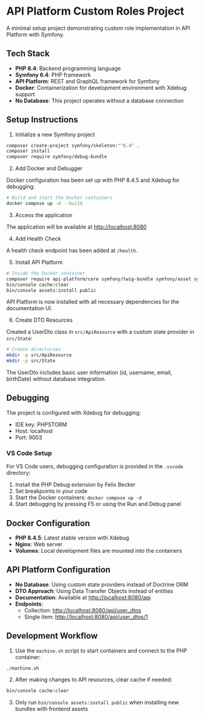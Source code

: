 # API Platform Custom Roles Project

A minimal setup project demonstrating custom role implementation in API Platform with Symfony.

## Tech Stack

- **PHP 8.4**: Backend programming language
- **Symfony 6.4**: PHP framework
- **API Platform**: REST and GraphQL framework for Symfony
- **Docker**: Containerization for development environment with Xdebug support
- **No Database**: This project operates without a database connection

## Setup Instructions

1. Initialize a new Symfony project

```bash
composer create-project symfony/skeleton:"^6.4" .
composer install
composer require symfony/debug-bundle
```

2. Add Docker and Debugger

Docker configuration has been set up with PHP 8.4.5 and Xdebug for debugging.

```bash
# Build and start the Docker containers
docker compose up -d --build
```

3. Access the application

The application will be available at [http://localhost:8080](http://localhost:8080)

4. Add Health Check

A health check endpoint has been added at `/health`.

5. Install API Platform

```bash
# Inside the Docker container
composer require api-platform/core symfony/twig-bundle symfony/asset symfony/security-bundle nelmio/cors-bundle symfony/expression-language
bin/console cache:clear
bin/console assets:install public
```

API Platform is now installed with all necessary dependencies for the documentation UI.

6. Create DTO Resources

Created a UserDto class in `src/ApiResource` with a custom state provider in `src/State`:

```bash
# Create directories
mkdir -p src/ApiResource
mkdir -p src/State
```

The UserDto includes basic user information (id, username, email, birthDate) without database integration.

## Debugging

The project is configured with Xdebug for debugging:

- IDE key: PHPSTORM
- Host: localhost
- Port: 9003

### VS Code Setup

For VS Code users, debugging configuration is provided in the `.vscode` directory:

1. Install the PHP Debug extension by Felix Becker
2. Set breakpoints in your code
3. Start the Docker containers: `docker compose up -d`
4. Start debugging by pressing F5 or using the Run and Debug panel

## Docker Configuration

- **PHP 8.4.5**: Latest stable version with Xdebug
- **Nginx**: Web server
- **Volumes**: Local development files are mounted into the containers

## API Platform Configuration

- **No Database**: Using custom state providers instead of Doctrine ORM
- **DTO Approach**: Using Data Transfer Objects instead of entities
- **Documentation**: Available at [http://localhost:8080/api](http://localhost:8080/api)
- **Endpoints**:
  - Collection: [http://localhost:8080/api/user_dtos](http://localhost:8080/api/user_dtos)
  - Single item: [http://localhost:8080/api/user_dtos/1](http://localhost:8080/api/user_dtos/1)

## Development Workflow

1. Use the `machine.sh` script to start containers and connect to the PHP container:

```bash
./machine.sh
```

2. After making changes to API resources, clear cache if needed:

```bash
bin/console cache:clear
```

3. Only run `bin/console assets:install public` when installing new bundles with frontend assets
